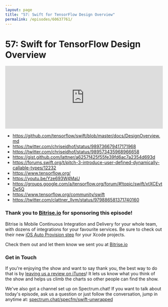 ```yaml
---
layout: page
title: "57: Swift for TensorFlow Design Overview"
permalink: /episodes/60637761/
---
```


# 57: Swift for TensorFlow Design Overview

<iframe frameBorder="0" height="200px" scrolling="no" seamless src="https://player.simplecast.com/d987c101-6a78-4ae8-80c7-295b7ca5fad8" width="100%"></iframe>

- https://github.com/tensorflow/swift/blob/master/docs/DesignOverview.md
- https://twitter.com/chriseidhof/status/989736679417171968
- https://twitter.com/chriseidhof/status/989573435968966658
- https://gist.github.com/lattner/a6257f425f55fe39fd6ac7a2354d693d
- https://forums.swift.org/t/pitch-3-introduce-user-defined-dynamically-callable-types/12232
- https://www.tensorflow.org/
- https://youtu.be/Yze693W4MaU
- https://groups.google.com/a/tensorflow.org/forum/#!topic/swift/xtXCEvtDe5Q
- https://www.tensorflow.org/community/swift
- https://twitter.com/clattner_llvm/status/979886581371740160

### Thank you to [Bitrise.io](https://www.bitrise.io/?utm_source=swift_unwrapped_spec&utm_medium=podcast&utm_campaign=w19) for sponsoring this episode!

Bitrise is Mobile Continuous Integration and Delivery for your whole team, with dozens of integrations for your favourite services. Be sure to check out their new [iOS Auto Provision step](https://blog.bitrise.io/ios-auto-provision-step) for your Xcode projects.

Check them out and let them know we sent you at [Bitrise.io](https://www.bitrise.io/?utm_source=swift_unwrapped_spec&utm_medium=podcast&utm_campaign=w19)

### Get in Touch 

If you're enjoying the show and want to say thank you, the best way to do that is by [leaving us a review on iTunes](https://itunes.apple.com/us/podcast/swift-unwrapped/id1209817203?mt=2)! It lets us know what you think of the show and helps us climb the charts so other people can find the show.

We've also got a channel set up on Spectrum.chat! If you want to talk about today's episode, ask us a question or just follow the conversation, jump in anytime at: [spectrum.chat/specfm/swift-unwrapped](https://spectrum.chat/specfm/swift-unwrapped)
